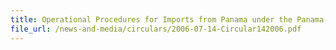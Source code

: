 ```yaml
---
title: Operational Procedures for Imports from Panama under the Panama-Singapore Free Trade Agreement
file_url: /news-and-media/circulars/2006-07-14-Circular142006.pdf
---
```

